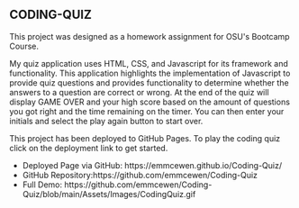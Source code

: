 ## CODING-QUIZ

This project was designed as a homework assignment for OSU's Bootcamp Course.

My quiz application uses HTML, CSS, and Javascript for its framework and functionality. This application highlights the implementation of Javascript to provide quiz questions and provides functionality to determine whether the answers to a question are correct or wrong. At the end of the quiz will display GAME OVER and your high score based on the amount of questions you got right and the time remaining on the timer. You can then enter your initials and select the play again button to start over. 

This project has been deployed to GitHub Pages. To play the coding quiz click on the deployment link to get started. 
<ul>
<li> Deployed Page via GitHub: https://emmcewen.github.io/Coding-Quiz/
<li> GitHub Repository:https://github.com/emmcewen/Coding-Quiz
<li> Full Demo: https://github.com/emmcewen/Coding-Quiz/blob/main/Assets/Images/CodingQuiz.gif
</li>
</ul>

